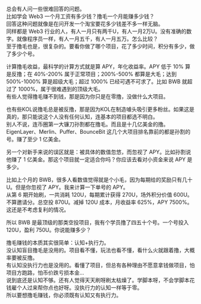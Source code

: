 总会有人问一些很难回答的问题。  
比如学会 Web3 一个月工资有多少钱？撸毛一个月能赚多少钱？  
回答这种问题就像是在问开发一个淘宝要花多少钱差不多一样无脑。  
同样都是 Web3 行业的人，有人一月只有两千U，有人一月2万U。没有准确的数字。就像程序员一样，有人一月五千，有人一月五万。怎么比较？  
至于撸毛也是，很复杂的。要看你做了哪个项目，花了多少时间，积分有多少，做了多少个号。

计算撸毛收益，最科学的计算方式就是算 APY，年化收益率。APY 低于 10% 算是反撸；在 40%-200% 属于正常项目；200%-500% 都算是大毛；达到 500%-1000% 算是超级大毛；超过 1000% 已经可遇不可求了。比如 BWB 就超过了 1000%，属于很难遇到的顶级大毛。  
有些人觉得撸毛赚不到钱，那是因为你只是在零撸，没做什么大项目。

也有些KOL说撸毛总是被反撸，那是因为KOL在制造噱头吸引更多粉丝。如果这是真的，那只能说这个人没有任何认知，连基本的项目都选不明白。  
别人不说，连币圈第一大镰刀孙割都在撸毛。而且是十几亿美金的撸。EigenLayer、Merlin、Puffer、BounceBit 这几个大项目排名靠前的都是孙割的号。赚了至少 1 亿美金。

另一个对新手来说的误区就是：被具体的数值忽悠，而忽视了 APY。比如孙割说他赚了 1 亿美金。那这个项目就一定适合你吗？你应该去看对小资金来说 APY 是多少。

比如上个月的 BWB，很多人看数值觉得就是个小毛，因为每期给的奖励只有几十 U。但是你忽视了 APY。我来计算一下单号的 APY。  
从第 6 期开始刷，一共消耗 120U，每期累计获得 270U，场外积分价值 600U。不算邀请分。总空投 870U。减掉 120U 成本，月收益率 625%，APY 7500%。这还是不考虑复利的情况。

所以 BWB 是最顶级的那类空投项目，我有个学员撸了四五十个号。一个号投入 120U，盈利 750U。你说能赚多少？

撸毛赚钱的本质其实很简单：认知+执行力。  
没认知盲目撸毛是没用的。项目看不懂，玩法也看不懂，看什么火就跟着撸，大概率要被反撸。  
有认知没执行力也是没用的。看懂了项目，但总有各种理由不愿意拿钱做项目，怕项目方跑路，怕币价跌亏损本金...  
说到底还是认知不够。还有人觉得天天刷呀刷太枯燥了。学脚本呀，不会学脚本花钱雇个人过来帮你点也好呀。没执行力的认知一样等于零。  
所以要想撸毛赚钱，你必须既有认知又有执行力。
